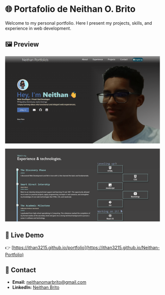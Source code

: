 # 🌐 Portafolio de Neithan O. Brito

Welcome to my personal portfolio.
Here I present my projects, skills, and experience in web development.

## 🖼️ Preview
![Portfolio Preview](assets/imgs/preview.png)

![Portfolio Preview 2](assets/imgs/preview_n2.png)

## 🚀 Live Demo
👉 [https://ithan3215.github.io/portfolio](https://ithan3215.github.io/Neithan-Portfolio)

## 📧 Contact
- **Email:** neithanomarbrito@gmail.com 
- **LinkedIn:** [Neithan Brito](https://www.linkedin.com/in/neithan-brito-b93744346/)
